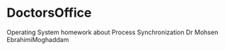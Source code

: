 # DoctorsOffice
Operating System homework
about Process Synchronization
Dr Mohsen EbrahimiMoghaddam
